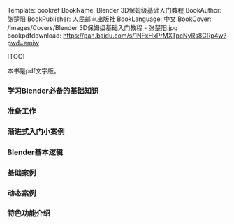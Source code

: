 Template: bookref
BookName: Blender 3D保姆级基础入门教程
BookAuthor: 张楚阳
BookPublisher: 人民邮电出版社
BookLanguage: 中文
BookCover: /images/Covers/Blender 3D保姆级基础入门教程 - 张楚阳.jpg
bookpdfdownload: https://pan.baidu.com/s/1NFxHxPrMXTpeNyRs8GRp4w?pwd=emiw


[TOC]

本书是pdf文字版。


### 学习Blender必备的基础知识

### 准备工作

### 渐进式入门小案例

### Blender基本逻辑

### 基础案例

### 动态案例

### 特色功能介绍



